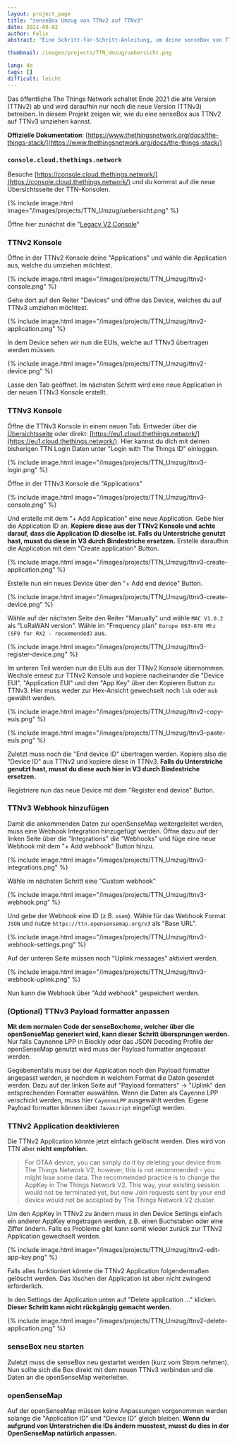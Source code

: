 ```yaml
---
layout: project_page
title: "senseBox Umzug von TTNv2 auf TTNv3"
date: 2021-09-02
author: Felix
abstract: "Eine Schritt-für-Schritt-Anleitung, um deine senseBox von TTNv2 auf TTNv3 umzuziehen"

thumbnail: /images/projects/TTN_Umzug/uebersicht.png

lang: de
tags: []
difficult: leicht
---
```


<style>
img {
  max-width: 100%;
}
</style>
<head><title>senseBox Umzug von TTNv2 auf TTNv3</title></head>

Das öffentliche The Things Network schaltet Ende 2021 die alte Version (TTNv2) ab und wird daraufhin nur noch die neue Version (TTNv3) betreiben. In diesem Projekt zeigen wir, wie du eine senseBox aus TTNv2 auf TTNv3 umziehen kannst.

**Offizielle Dokumentation**: [https://www.thethingsnetwork.org/docs/the-things-stack/](https://www.thethingsnetwork.org/docs/the-things-stack/)

### `console.cloud.thethings.network`

Besuche [https://console.cloud.thethings.network/](https://console.cloud.thethings.network/) und du kommst auf die neue Übersichtsseite der TTN-Konsolen.

{% include image.html image="/images/projects/TTN_Umzug/uebersicht.png" %}

Öffne hier zunächst die "[Legacy V2 Console](https://v2console.thethingsnetwork.org/)"

### TTNv2 Konsole

Öffne in der TTNv2 Konsole deine "Applications" und wähle die Application aus, welche du umziehen möchtest.

{% include image.html image="/images/projects/TTN_Umzug/ttnv2-console.png" %}

Gehe dort auf den Reiter "Devices" und öffne das Device, welches du auf TTNv3 umziehen möchtest.

{% include image.html image="/images/projects/TTN_Umzug/ttnv2-application.png" %}

In dem Device sehen wir nun die EUIs, welche auf TTNv3 übertragen werden müssen.

{% include image.html image="/images/projects/TTN_Umzug/ttnv2-device.png" %}

Lasse den Tab geöffnet. Im nächsten Schritt wird eine neue Application in der neuen TTNv3 Konsole erstellt.

### TTNv3 Konsole

Öffne die TTNv3 Konsole in einem neuen Tab. Entweder über die [Übersichtsseite](https://console.cloud.thethings.network/) oder direkt: [https://eu1.cloud.thethings.network/](https://eu1.cloud.thethings.network/). Hier kannst du dich mit deinen bisherigen TTN Login Daten unter "Login with The Things ID" einloggen.

{% include image.html image="/images/projects/TTN_Umzug/ttnv3-login.png" %}

Öffne in der TTNv3 Konsole die "Applications"

{% include image.html image="/images/projects/TTN_Umzug/ttnv3-console.png" %}

Und erstelle mit dem "+ Add Application" eine neue Application. Gebe hier die Application ID an. **Kopiere diese aus der TTNv2 Konsole und achte darauf, dass die Application ID dieselbe ist. Falls du Unterstriche genutzt hast, musst du diese in V3 durch Bindestriche ersetzen.** Erstelle daraufhin die Application mit dem "Create application" Button.

{% include image.html image="/images/projects/TTN_Umzug/ttnv3-create-application.png" %}

Erstelle nun ein neues Device über den "+ Add end device" Button.

{% include image.html image="/images/projects/TTN_Umzug/ttnv3-create-device.png" %}

Wähle auf der nächsten Seite den Reiter "Manually" und wähle `MAC V1.0.2` als "LoRaWAN version". Wähle im "Frequency plan" `Europe 863-870 Mhz (SF9 for RX2 - recommended)` aus.

{% include image.html image="/images/projects/TTN_Umzug/ttnv3-register-device.png" %}

Im unteren Teil werden nun die EUIs aus der TTNv2 Konsole übernommen. Wechsle erneut zur TTNv2 Konsole und kopiere nacheinander die "Device EUI", "Application EUI" und den "App Key" über den Kopieren Button zu TTNv3. Hier muss weder zur Hex-Ansicht gewechselt noch `lsb` oder `msb` gewählt werden. 

{% include image.html image="/images/projects/TTN_Umzug/ttnv2-copy-euis.png" %}

{% include image.html image="/images/projects/TTN_Umzug/ttnv3-paste-euis.png" %}

Zuletzt muss noch die "End device ID" übertragen werden. Kopiere also die "Device ID" aus TTNv2 und kopiere diese in TTNv3. **Falls du Unterstriche genutzt hast, musst du diese auch hier in V3 durch Bindestriche ersetzen.**

Registriere nun das neue Device mit dem "Register end device" Button.

### TTNv3 Webhook hinzufügen

Damit die ankommenden Daten zur openSenseMap weitergeleitet werden, muss eine Webhook Integration hinzugefügt werden. Öffne dazu auf der linken Seite über die "Integrations" die "Webhooks" und füge eine neue Webhook mit dem "+ Add webhook" Button hinzu.

{% include image.html image="/images/projects/TTN_Umzug/ttnv3-integrations.png" %}

Wähle im nächsten Schritt eine "Custom webhook"

{% include image.html image="/images/projects/TTN_Umzug/ttnv3-webhook.png" %}

Und gebe der Webhook eine ID (z.B. `osem`). Wähle für das Webhook Format `JSON` und nutze `https://ttn.opensensemap.org/v3` als "Base URL".

{% include image.html image="/images/projects/TTN_Umzug/ttnv3-webhook-settings.png" %}

Auf der unteren Seite müssen noch "Uplink messages" aktiviert werden.

{% include image.html image="/images/projects/TTN_Umzug/ttnv3-webhook-uplink.png" %}

Nun kann die Webhook über "Add webhook" gespeichert werden.

### (Optional) TTNv3 Payload formatter anpassen

**Mit dem normalen Code der senseBox:home, welcher über die openSenseMap generiert wird, kann dieser Schritt übersprungen werden.** Nur falls Caynenne LPP in Blockly oder das JSON Decoding Profile der openSenseMap genutzt wird muss der Payload formatter angepasst werden.

Gegebenenfalls muss bei der Application noch den Payload formatter angepasst werden, je nachdem in welchem Format die Daten gesendet werden. Dazu auf der linken Seite auf "Payload formatters" -> "Uplink" den entsprechenden Formatter auswählen. Wenn die Daten als Cayenne LPP verschickt werden, muss hier `CayenneLPP` ausgewählt werden. Eigene Payload formatter können über `Javascript` eingefügt werden.

### TTNv2 Application deaktivieren

Die TTNv2 Application könnte jetzt einfach gelöscht werden. Dies wird von TTN aber **nicht empfohlen**.

> For OTAA device, you can simply do it by deleting your device from The Things Network V2, however, this is not recommended - you might lose some data. The recommended practice is to change the AppKey in The Things Network V2. This way, your existing session would not be terminated yet, but new Join requests sent by your end device would not be accepted by The Things Network V2 cluster.

Um den AppKey in TTNv2 zu ändern muss in den Device Settings einfach ein anderer AppKey eingetragen werden, z.B. einen Buchstaben oder eine Ziffer ändern. Falls es Probleme gibt kann somit wieder zurück zur TTNv2 Application gewechselt werden.

{% include image.html image="/images/projects/TTN_Umzug/ttnv2-edit-app-key.png" %} 

Falls alles funktioniert könnte die TTNv2 Application folgendermaßen gelöscht werden. Das löschen der Application ist aber nicht zwingend erforderlich.

In den Settings der Application unten auf "Delete application ..." klicken. **Dieser Schritt kann nicht rückgängig gemacht werden**.

{% include image.html image="/images/projects/TTN_Umzug/ttnv2-delete-application.png" %}



### senseBox neu starten

Zuletzt muss die senseBox neu gestartet werden (kurz vom Strom nehmen). Nun sollte sich die Box direkt mit dem neuen TTNv3 verbinden und die Daten an die openSenseMap weiterleiten.

### openSenseMap

Auf der openSenseMap müssen keine Anpassungen vorgenommen werden solange die "Application ID" und "Device ID" gleich bleiben. **Wenn du aufgrund von Unterstrichen die IDs ändern musstest, musst du dies in der OpenSenseMap natürlich anpassen.**

